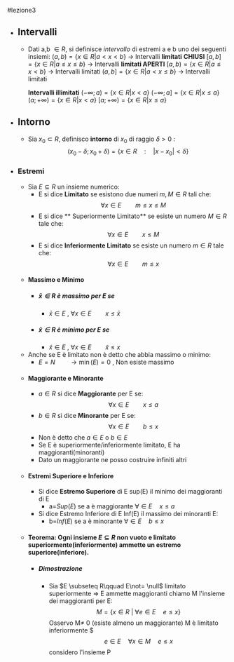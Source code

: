 #lezione3 
- ## Intervalli
	- Dati a,b $\in R$, si definisce *intervallo* di estremi a e b uno dei seguenti insiemi:
		$(a,b)=\{x\in R| a<x<b\}$ $\rightarrow$ Intervalli **limitati** **CHIUSI**
		$[a,b]=\{x\in R| a\leq x \leq b\}$ $\rightarrow$ Intervalli **limitati APERTI**
		$[a,b)=\{x\in R| a\leq x < b\}$ $\rightarrow$ Intervalli limitati
		$(a,b]=\{x\in R| a< x \leq b\}$ $\rightarrow$ Intervalli limitati
		
		**Intervalli illimitati**
		$(-\infty; a) = \{x\in R| x < a\}$
		$(-\infty; a]=\{x\in R| x \leq a\}$
		$(a; +\infty)=\{x\in R| x < a\}$
		$[a; +\infty)=\{x\in R| x \leq a\}$
- ## Intorno
	- Sia $x_0 \subset R$, definisco **intorno** di $x_0$ di raggio $\delta>0$ :$$(x_0-\delta;x_0+\delta)=\{x\in R \quad:\quad |x-x_0|<\delta\}$$
- ### Estremi
	- Sia $E\subseteq R$  un insieme numerico: 
		- E si dice **Limitato** se esistono due numeri $m,M\in R$ tali che:$$\forall x \in E \qquad m\leq x \leq M$$
		- E si dice ** Superiormente Limitato** se esiste un numero $M\in R$ tale che:$$\forall x \in E \qquad x \leq M$$
		- E si dice **Inferiormente Limitato** se esiste un numero $m\in R$ tale che:$$\forall x \in E \qquad m\leq x$$
	- #### Massimo e Minimo
		- ##### $\bar x\in R$ è massimo per E se
			- $\bar x\in E$ , $\forall x\in E \qquad x\leq \bar x$  
		- ##### $\tilde x\in R$ è minimo per E se
			- $\tilde x\in E$ , $\forall x\in E \qquad \tilde x \leq x$  
	- Anche se E è limitato non è detto che abbia massimo o minimo:
		- $E=N \qquad \rightarrow \min(E)=0$ , Non esiste massimo
	- #### Maggiorante e Minorante
		- $a \in R$ si dice **Maggiorante** per E se: $$\forall x\in E\qquad x\leq a$$
		- $b \in R$ si dice **Minorante** per E se: $$\forall x \in E \qquad b\leq x$$
		- Non è detto che $a\in E$ o $b\in E$ 
		- Se E è superiormente/inferiormente limitato, E ha maggioranti(minoranti)
		- Dato un maggiorante ne posso costruire infiniti altri
	- #### Estremi Superiore e Inferiore
		- Si dice **Estremo Superiore** di E sup(E) il minimo dei maggioranti di E
			- a=$Sup(E)$ se a è maggiorante $\forall \in E \quad x\leq a$
		- Si dice Estremo Inferiore di E Inf(E) il massimo dei minoranti E:
			- b=$Inf(E)$ se a è minorante $\forall \in E \quad b \leq x$ 
	- #### Teorema: Ogni insieme $E \subseteq R$ non vuoto e limitato superiormente(inferiormente) ammette un estremo superiore(inferiore).
		- ##### Dimostrazione
			- Sia $E \subseteq R\qquad E\not= \null$ limitato superiormente
			$\Longrightarrow$ E ammette maggioranti
			chiamo M l'insieme dei maggioranti per E: $$M=\{x \in R\ |\ \forall e \in E \quad e \leq x\}$$ Osservo M$\not=$ 0 (esiste almeno un maggiorante)
			M è limitato inferiormente $$$e\in E \quad \forall x \in M\quad e\leq x$$
			considero l'insieme P